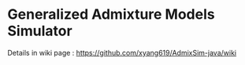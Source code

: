 Generalized Admixture Models Simulator
========
Details in wiki page : https://github.com/xyang619/AdmixSim-java/wiki
